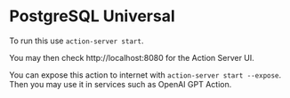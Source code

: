 # PostgreSQL Universal 


To run this use `action-server start`.

You may then check http://localhost:8080 for the Action Server UI.

You can expose this action to internet with `action-server start --expose`.
Then you may use it in services such as OpenAI GPT Action.

